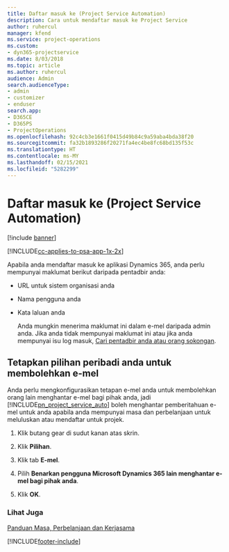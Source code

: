 ```yaml
---
title: Daftar masuk ke (Project Service Automation)
description: Cara untuk mendaftar masuk ke Project Service
author: ruhercul
manager: kfend
ms.service: project-operations
ms.custom:
- dyn365-projectservice
ms.date: 8/03/2018
ms.topic: article
ms.author: ruhercul
audience: Admin
search.audienceType:
- admin
- customizer
- enduser
search.app:
- D365CE
- D365PS
- ProjectOperations
ms.openlocfilehash: 92c4cb3e1661f0415d49b84c9a59aba4bda38f20
ms.sourcegitcommit: fa32b1893286f20271fa4ec4be8fc68bd135f53c
ms.translationtype: HT
ms.contentlocale: ms-MY
ms.lasthandoff: 02/15/2021
ms.locfileid: "5282299"
---
```

# <a name="sign-in-to-project-service-automation"></a>Daftar masuk ke (Project Service Automation)

[!include [banner](../includes/psa-now-project-operations.md)]

[!INCLUDE[cc-applies-to-psa-app-1x-2x](../includes/cc-applies-to-psa-app-1x-2x.md)]

Apabila anda mendaftar masuk ke aplikasi Dynamics 365, anda perlu mempunyai maklumat berikut daripada pentadbir anda:  
  
- URL untuk sistem organisasi anda  
  
- Nama pengguna anda  
  
- Kata laluan anda  
  
  Anda mungkin menerima maklumat ini dalam e-mel daripada admin anda. Jika anda tidak mempunyai maklumat ini atau jika anda mempunyai isu log masuk, [Cari pentadbir anda atau orang sokongan](https://docs.microsoft.com/dynamics365/customerengagement/on-premises/basics/find-administrator-support).  
  
## <a name="set-your-personal-options-to-allow-email"></a>Tetapkan pilihan peribadi anda untuk membolehkan e-mel  
 Anda perlu mengkonfigurasikan tetapan e-mel anda untuk membolehkan orang lain menghantar e-mel bagi pihak anda, jadi [!INCLUDE[pn_project_service_auto](../includes/pn-project-service-auto.md)] boleh menghantar pemberitahuan e-mel untuk anda apabila anda mempunyai masa dan perbelanjaan untuk meluluskan atau mendaftar untuk projek.  
  
1.  Klik butang gear di sudut kanan atas skrin.  
  
2.  Klik **Pilihan**.  
  
3.  Klik tab **E-mel**.  
  
4.  Pilih **Benarkan pengguna Microsoft Dynamics 365 lain menghantar e-mel bagi pihak anda**.  
  
5.  Klik **OK**.  
  
### <a name="see-also"></a>Lihat Juga  
 [Panduan Masa, Perbelanjaan dan Kerjasama](../psa/time-expense-collaboration-guide.md)


[!INCLUDE[footer-include](../includes/footer-banner.md)]